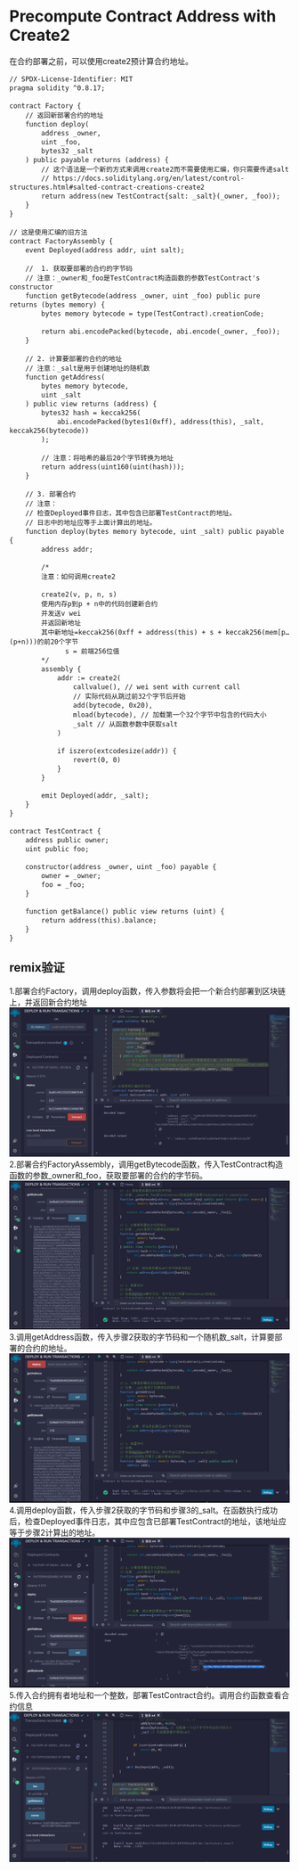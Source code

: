 # Precompute Contract Address with Create2
在合约部署之前，可以使用create2预计算合约地址。

```solidity
// SPDX-License-Identifier: MIT
pragma solidity ^0.8.17;

contract Factory {
    // 返回新部署合约的地址
    function deploy(
        address _owner,
        uint _foo,
        bytes32 _salt
    ) public payable returns (address) {
        // 这个语法是一个新的方式来调用create2而不需要使用汇编，你只需要传递salt
        // https://docs.soliditylang.org/en/latest/control-structures.html#salted-contract-creations-create2
        return address(new TestContract{salt: _salt}(_owner, _foo));
    }
}

// 这是使用汇编的旧方法
contract FactoryAssembly {
    event Deployed(address addr, uint salt);

    //  1. 获取要部署的合约的字节码
    // 注意：_owner和_foo是TestContract构造函数的参数TestContract's constructor
    function getBytecode(address _owner, uint _foo) public pure returns (bytes memory) {
        bytes memory bytecode = type(TestContract).creationCode;

        return abi.encodePacked(bytecode, abi.encode(_owner, _foo));
    }

    // 2. 计算要部署的合约的地址
    // 注意：_salt是用于创建地址的随机数
    function getAddress(
        bytes memory bytecode,
        uint _salt
    ) public view returns (address) {
        bytes32 hash = keccak256(
            abi.encodePacked(bytes1(0xff), address(this), _salt, keccak256(bytecode))
        );

        // 注意：将哈希的最后20个字节转换为地址
        return address(uint160(uint(hash)));
    }

    // 3. 部署合约
    // 注意：
    // 检查Deployed事件日志，其中包含已部署TestContract的地址。
    // 日志中的地址应等于上面计算出的地址。
    function deploy(bytes memory bytecode, uint _salt) public payable {
        address addr;

        /*
        注意：如何调用create2

        create2(v, p, n, s)
        使用内存p到p + n中的代码创建新合约
        并发送v wei
        并返回新地址
        其中新地址=keccak256(0xff + address(this) + s + keccak256(mem[p…(p+n)))的前20个字节
              s = 前端256位值
        */
        assembly {
            addr := create2(
                callvalue(), // wei sent with current call
                // 实际代码从跳过前32个字节后开始
                add(bytecode, 0x20),
                mload(bytecode), // 加载第一个32个字节中包含的代码大小
                _salt // 从函数参数中获取salt
            )

            if iszero(extcodesize(addr)) {
                revert(0, 0)
            }
        }

        emit Deployed(addr, _salt);
    }
}

contract TestContract {
    address public owner;
    uint public foo;

    constructor(address _owner, uint _foo) payable {
        owner = _owner;
        foo = _foo;
    }

    function getBalance() public view returns (uint) {
        return address(this).balance;
    }
}
```

## remix验证
1.部署合约Factory，调用deploy函数，传入参数将会把一个新合约部署到区块链上，并返回新合约地址
![53-1.png](img/53-1.png)
2.部署合约FactoryAssembly，调用getBytecode函数，传入TestContract构造函数的参数_owner和_foo，获取要部署的合约的字节码。
![53-2.png](img/53-2.png)
3.调用getAddress函数，传入步骤2获取的字节码和一个随机数_salt，计算要部署的合约的地址。
![53-3.png](img/53-3.png)
4.调用deploy函数，传入步骤2获取的字节码和步骤3的_salt。在函数执行成功后，检查Deployed事件日志，其中应包含已部署TestContract的地址，该地址应等于步骤2计算出的地址。
![53-4.png](img/53-4.png)
5.传入合约拥有者地址和一个整数，部署TestContract合约。调用合约函数查看合约信息
![53-5.png](img/53-5.png)